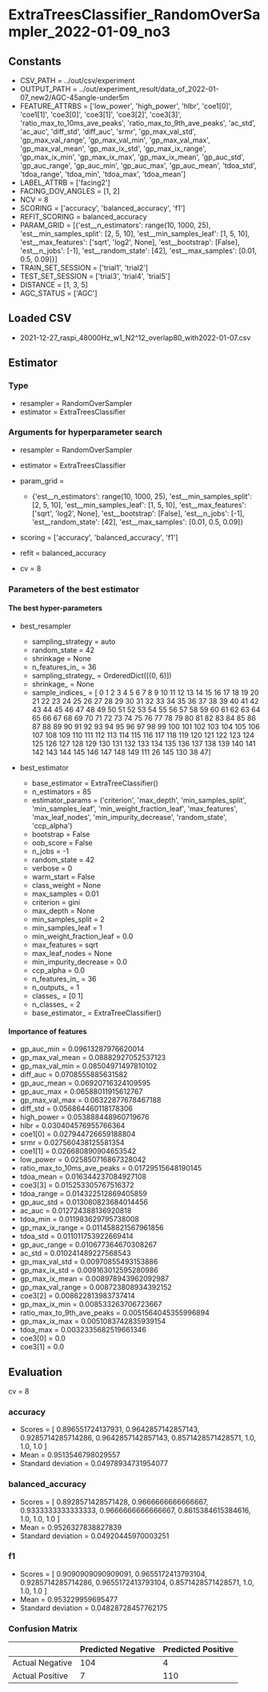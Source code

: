 # ExtraTreesClassifier_RandomOverSampler_2022-01-09_no3
## Constants
- CSV_PATH = ../out/csv/experiment
- OUTPUT_PATH = ../out/experiment_result/data_of_2022-01-07_new2/AGC-45angle-under5m
- FEATURE_ATTRBS = ['low_power', 'high_power', 'hlbr', 'coe1[0]', 'coe1[1]', 'coe3[0]', 'coe3[1]', 'coe3[2]', 'coe3[3]', 'ratio_max_to_10ms_ave_peaks', 'ratio_max_to_9th_ave_peaks', 'ac_std', 'ac_auc', 'diff_std', 'diff_auc', 'srmr', 'gp_max_val_std', 'gp_max_val_range', 'gp_max_val_min', 'gp_max_val_max', 'gp_max_val_mean', 'gp_max_ix_std', 'gp_max_ix_range', 'gp_max_ix_min', 'gp_max_ix_max', 'gp_max_ix_mean', 'gp_auc_std', 'gp_auc_range', 'gp_auc_min', 'gp_auc_max', 'gp_auc_mean', 'tdoa_std', 'tdoa_range', 'tdoa_min', 'tdoa_max', 'tdoa_mean']
- LABEL_ATTRB = ['facing2']
- FACING_DOV_ANGLES = [1, 2]
- NCV = 8
- SCORING = ['accuracy', 'balanced_accuracy', 'f1']
- REFIT_SCORING = balanced_accuracy
- PARAM_GRID = [{'est__n_estimators': range(10, 1000, 25), 'est__min_samples_split': [2, 5, 10], 'est__min_samples_leaf': [1, 5, 10], 'est__max_features': ['sqrt', 'log2', None], 'est__bootstrap': [False], 'est__n_jobs': [-1], 'est__random_state': [42], 'est__max_samples': [0.01, 0.5, 0.09]}]
- TRAIN_SET_SESSION = ['trial1', 'trial2']
- TEST_SET_SESSION = ['trial3', 'trial4', 'trial5']
- DISTANCE = [1, 3, 5]
- AGC_STATUS = ['AGC']

## Loaded CSV
- 2021-12-27_raspi_48000Hz_w1_N2^12_overlap80_with2022-01-07.csv

## Estimator
### Type
- resampler = RandomOverSampler
- estimator = ExtraTreesClassifier

### Arguments for hyperparameter search
- resampler = RandomOverSampler
- estimator = ExtraTreesClassifier
- param_grid = 
	- {'est__n_estimators': range(10, 1000, 25), 'est__min_samples_split': [2, 5, 10], 'est__min_samples_leaf': [1, 5, 10], 'est__max_features': ['sqrt', 'log2', None], 'est__bootstrap': [False], 'est__n_jobs': [-1], 'est__random_state': [42], 'est__max_samples': [0.01, 0.5, 0.09]}

- scoring = ['accuracy', 'balanced_accuracy', 'f1']
- refit = balanced_accuracy
- cv = 8

### Parameters of the best estimator
#### The best hyper-parameters
- best_resampler
	- sampling_strategy = auto
	- random_state = 42
	- shrinkage = None
	- n_features_in_ = 36
	- sampling_strategy_ = OrderedDict([(0, 6)])
	- shrinkage_ = None
	- sample_indices_ = [  0   1   2   3   4   5   6   7   8   9  10  11  12  13  14  15  16  17
  18  19  20  21  22  23  24  25  26  27  28  29  30  31  32  33  34  35
  36  37  38  39  40  41  42  43  44  45  46  47  48  49  50  51  52  53
  54  55  56  57  58  59  60  61  62  63  64  65  66  67  68  69  70  71
  72  73  74  75  76  77  78  79  80  81  82  83  84  85  86  87  88  89
  90  91  92  93  94  95  96  97  98  99 100 101 102 103 104 105 106 107
 108 109 110 111 112 113 114 115 116 117 118 119 120 121 122 123 124 125
 126 127 128 129 130 131 132 133 134 135 136 137 138 139 140 141 142 143
 144 145 146 147 148 149 111  26 145 130  38  47]

- best_estimator
	- base_estimator = ExtraTreeClassifier()
	- n_estimators = 85
	- estimator_params = ('criterion', 'max_depth', 'min_samples_split', 'min_samples_leaf', 'min_weight_fraction_leaf', 'max_features', 'max_leaf_nodes', 'min_impurity_decrease', 'random_state', 'ccp_alpha')
	- bootstrap = False
	- oob_score = False
	- n_jobs = -1
	- random_state = 42
	- verbose = 0
	- warm_start = False
	- class_weight = None
	- max_samples = 0.01
	- criterion = gini
	- max_depth = None
	- min_samples_split = 2
	- min_samples_leaf = 1
	- min_weight_fraction_leaf = 0.0
	- max_features = sqrt
	- max_leaf_nodes = None
	- min_impurity_decrease = 0.0
	- ccp_alpha = 0.0
	- n_features_in_ = 36
	- n_outputs_ = 1
	- classes_ = [0 1]
	- n_classes_ = 2
	- base_estimator_ = ExtraTreeClassifier()

#### Importance of features
- gp_auc_min = 0.09613287976620014
- gp_max_val_mean = 0.08882927052537123
- gp_max_val_min = 0.08504971497810102
- diff_auc = 0.0708555885631582
- gp_auc_mean = 0.06920716324109595
- gp_auc_max = 0.06588011915612767
- gp_max_val_max = 0.06322877678467188
- diff_std = 0.056864460118178306
- high_power = 0.053888448960719676
- hlbr = 0.030404576955766364
- coe1[0] = 0.027944726659188804
- srmr = 0.027560438125581354
- coe1[1] = 0.026680890904653542
- low_power = 0.025850716867328042
- ratio_max_to_10ms_ave_peaks = 0.01729515648190145
- tdoa_mean = 0.016344237084927108
- coe3[3] = 0.015253305767516372
- tdoa_range = 0.014322512869405859
- gp_auc_std = 0.013080823684014456
- ac_auc = 0.012724388136920818
- tdoa_min = 0.011983629795738008
- gp_max_ix_range = 0.011458821567961856
- tdoa_std = 0.011011753922669414
- gp_auc_range = 0.010677364670308267
- ac_std = 0.010241489227568543
- gp_max_val_std = 0.00970855493153886
- gp_max_ix_std = 0.009163012595280986
- gp_max_ix_mean = 0.008978943962092987
- gp_max_val_range = 0.008723808934392152
- coe3[2] = 0.008622813983737414
- gp_max_ix_min = 0.008533263706723667
- ratio_max_to_9th_ave_peaks = 0.0051564045355996894
- gp_max_ix_max = 0.0051083742835939154
- tdoa_max = 0.0032335682519661346
- coe3[0] = 0.0
- coe3[1] = 0.0

## Evaluation
cv = 8
### accuracy
- Scores = [ 0.896551724137931, 0.9642857142857143, 0.9285714285714286, 0.9642857142857143, 0.8571428571428571, 1.0, 1.0, 1.0 ]
- Mean = 0.9513546798029557
- Standard deviation = 0.04978934731954077

### balanced_accuracy
- Scores = [ 0.8928571428571428, 0.9666666666666667, 0.9333333333333333, 0.9666666666666667, 0.8615384615384616, 1.0, 1.0, 1.0 ]
- Mean = 0.9526327838827839
- Standard deviation = 0.04920445970003251

### f1
- Scores = [ 0.9090909090909091, 0.9655172413793104, 0.9285714285714286, 0.9655172413793104, 0.8571428571428571, 1.0, 1.0, 1.0 ]
- Mean = 0.953229959695477
- Standard deviation = 0.04828728457762175

### Confusion Matrix
|  | Predicted Negative | Predicted Positive |
| --- | --- | --- |
| Actual Negative | 104 | 4 |
| Actual Positive | 7 | 110 |

      